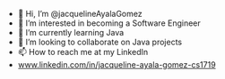 - 👋 Hi, I’m @jacquelineAyalaGomez
- 👀 I’m interested in becoming a Software Engineer 
- 🌱 I’m currently learning Java
- 💞️ I’m looking to collaborate on Java projects
- 📫 How to reach me at my LinkedIn
- www.linkedin.com/in/jacqueline-ayala-gomez-cs1719
<!---
jacquelineAyalaGomez/jacquelineAyalaGomez is a ✨ special ✨ repository because its `README.md` (this file) appears on your GitHub profile.
You can click the Preview link to take a look at your changes.
--->
